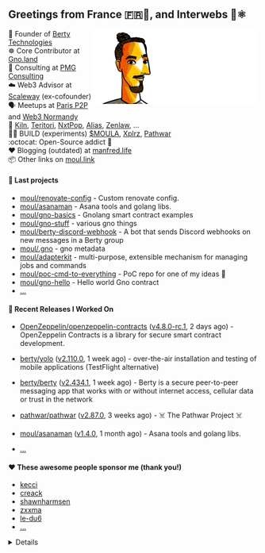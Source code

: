## Greetings from France 🇫🇷👋, and Interwebs 🚀⚛️

<img align="right" src="https://raw.githubusercontent.com/moul/moul/main/contribute.gif">

:hammer: Founder of [Berty Technologies](https://berty.tech)<br/>
:wheel_of_dharma: Core Contributor at [Gno.land](https://gno.land)<br/>
:briefcase: Consulting at [PMG Consulting](https://pmg.tools)<br/>
:cloud: Web3 Advisor at [Scaleway](https://scaleway.com) (ex-cofounder)<br/>
:speaking_head: Meetups at [Paris P2P](https://p2p.paris) and [Web3 Normandy](https://web3normandy.com)<br/>
:handshake: [Kiln](https://kiln.fi), [Teritori](https://teritori.com), [NxtPop](https://nxtpop.com), [Alias](https://alias.dev), [Zenlaw](https://zenlaw.io/), ...<br/>
:scientist: BUILD (experiments) [$MOULA](https://moula.tech), [Xplrz](https://xplrz.com), [Pathwar](https://pathwar.land)<br/>
:octocat: Open-Source addict :syringe:<br/>
:heart: Blogging (outdated) at [manfred.life](https://manfred.life)<br/>
:package: Other links on [moul.link](https://www.moul.link/)<br/>

#### 🌱 Last projects


- [moul/renovate-config](https://github.com/moul/renovate-config) - Custom renovate config.
- [moul/asanaman](https://github.com/moul/asanaman) - Asana tools and golang libs.
- [moul/gno-basics](https://github.com/moul/gno-basics) - Gnolang smart contract examples
- [moul/gno-stuff](https://github.com/moul/gno-stuff) - various gno things
- [moul/berty-discord-webhook](https://github.com/moul/berty-discord-webhook) - A bot that sends Discord webhooks on new messages in a Berty group
- [moul/.gno](https://github.com/moul/.gno) - gno metadata
- [moul/adapterkit](https://github.com/moul/adapterkit) - multi-purpose, extensible mechanism for managing jobs and commands
- [moul/poc-cmd-to-everything](https://github.com/moul/poc-cmd-to-everything) - PoC repo for one of my ideas 🤌
- [moul/gno-hello](https://github.com/moul/gno-hello) - Hello world Gno contract
- [...](https://github.com/search?o=desc&q=user%3Amoul+created%3A%3E2022-01-01&s=updated&type=Repositories)


#### 🔭 Recent Releases I Worked On

- [OpenZeppelin/openzeppelin-contracts](https://github.com/OpenZeppelin/openzeppelin-contracts) ([v4.8.0-rc.1](https://github.com/OpenZeppelin/openzeppelin-contracts/releases/tag/v4.8.0-rc.1), 2 days ago) - OpenZeppelin Contracts is a library for secure smart contract development.
- [berty/yolo](https://github.com/berty/yolo) ([v2.110.0](https://github.com/berty/yolo/releases/tag/v2.110.0), 1 week ago) - over-the-air installation and testing of mobile applications (TestFlight alternative)
- [berty/berty](https://github.com/berty/berty) ([v2.434.1](https://github.com/berty/berty/releases/tag/v2.434.1), 1 week ago) - Berty is a secure peer-to-peer messaging app that works with or without internet access, cellular data or trust in the network
- [pathwar/pathwar](https://github.com/pathwar/pathwar) ([v2.87.0](https://github.com/pathwar/pathwar/releases/tag/v2.87.0), 3 weeks ago) - ☠️ The Pathwar Project ☠️
- [moul/asanaman](https://github.com/moul/asanaman) ([v1.4.0](https://github.com/moul/asanaman/releases/tag/v1.4.0), 1 month ago) - Asana tools and golang libs.

- [...](https://github.com/pulls?q=is%3Apr+author%3Amoul+is%3Amerged+)

#### ❤️ These awesome people sponsor me (thank you!)


- [kecci](https://github.com/kecci)
- [creack](https://github.com/creack)
- [shawnharmsen](https://github.com/shawnharmsen)
- [zxxma](https://github.com/zxxma)
- [le-du6](https://github.com/le-du6)
- [...](https://github.com/sponsors/moul/)

<details>








  <h4>💪 Recent PRs</h4>
  <ul>
  
  <li><a href="https://github.com/gnolang/gno">gnolang/gno</a> - <a href="https://github.com/gnolang/gno/pull/343">chore: make txport retry blocks for reliability</a> (today) </li>
  
  <li><a href="https://github.com/gnolang/gno">gnolang/gno</a> - <a href="https://github.com/gnolang/gno/pull/342">feat(gnotxport): support stdout &#43; add --follow</a> (today) </li>
  
  <li><a href="https://github.com/moul/banner">moul/banner</a> - <a href="https://github.com/moul/banner/pull/16">chore: improve tests</a> (today) </li>
  
  <li><a href="https://github.com/moul/retry">moul/retry</a> - <a href="https://github.com/moul/retry/pull/92">fix: invalid urfave/cli config</a> (today) </li>
  
  <li><a href="https://github.com/gnolang/gno">gnolang/gno</a> - <a href="https://github.com/gnolang/gno/pull/341">chore: gnodev test --timeout</a> (today) </li>
  
  </ul>

  <h4>📓 Gists I wrote</h4>
  <ul>
  <li><a href="https://gist.github.com/29c0df4055df019a91440521a02dc23e">top1k cosmos (liquid &#43; staked &#43; unbounding), snapshot 2022-05-22.</a> (2 weeks ago)</li>
  <li><a href="https://gist.github.com/6653f870ce167ffccebd5372349e7516">ERC20 Token One File</a> (2 months ago)</li>
  <li><a href="https://gist.github.com/1b538e6a49e3d5bce011987c62441eea">All Paths Lead to Roam</a> (6 months ago)</li>
  <li><a href="https://gist.github.com/2dd66ce9133e6585040122d563afa039">github-other-repos.md</a> (2 years ago)</li>
  <li><a href="https://gist.github.com/3d9a81083861a2bb2a04b80dad79bb68">Yo! 👋👋</a> (2 years ago)</li>
  
  </ul>

  <h4>👯 Check out some of my recent followers</h4>
  <ul>
  
  <li><a href="https://github.com/Nify">Nify</a>
  <li><a href="https://github.com/samwang3">samwang3</a>
  <li><a href="https://github.com/fl64">fl64</a>
  <li><a href="https://github.com/Mekuleyi">Mekuleyi</a>
  <li><a href="https://github.com/xaocon">xaocon</a>
  </ul>

  <h4>💬 Feedback</h4>

  <p>
    If you use one of my projects, I'd love to hear from you!
    Don't be shy and let me know what you liked and what needs being improved.
    Got an issue? Open a ticket, I don't bite and will try my best to help!
  </p>

  <h4>📫 How to reach me</h4>
  <ul>
    <li>Twitter: <a href="https://twitter.com/moul">https://twitter.com/moul</a></li>
    <li>Blog: <a href="https://manfred.life/">https://manfred.life/</a></li>
  </ul>

  <hr />

  <summary>Details</summary>
  <img src="https://img.shields.io/badge/📦%20%20release-experimental-blue"/>
  <img src="https://img.shields.io/badge/coverage-@moul%20is%20unstable-red?logo=codecov"/>
  <img src="https://img.shields.io/badge/👤%20%20mood-👍%20👍%20👍-black"/>
  <img src="https://img.shields.io/badge/🌐%20%20country-France%20🇫🇷-pink"/>
  

  <hr />

  <img src="https://github-readme-stats.vercel.app/api?username=moul&count_private=true&show_icons=true"/>

  <img src="https://img.shields.io/date/1664120831.svg?label=build&colorB=purple" />

 <details><summary>Click!</summary> <details><summary>Click!</summary> <details><summary>Click!</summary> <details><summary>Click!</summary> <details><summary>Click!</summary> <details><summary>Click!</summary> <details><summary>Click!</summary> <details><summary>Click!</summary> <details><summary>Click!</summary> <details><summary>Click!</summary> <details><summary>Click!</summary> <details><summary>Click!</summary> <details><summary>Click!</summary> <details><summary>Click!</summary> <details><summary>Click!</summary> <details><summary>Click!</summary> <details><summary>Click!</summary> <details><summary>Click!</summary> <details><summary>Click!</summary> <details><summary>Click!</summary> <details><summary>Click!</summary> <details><summary>Click!</summary> Thank you 😎 </details> </details> </details> </details> </details> </details> </details> </details> </details> </details> </details> </details> </details> </details> </details> </details> </details> </details> </details> </details> </details> </details>
</details>

<img src="https://visitor-badge.glitch.me/badge?page_id=moul.moul" width="1" height="1"/>
